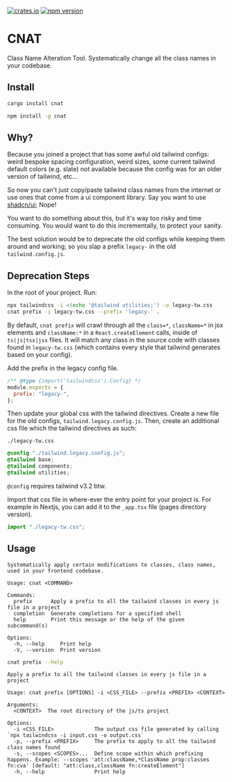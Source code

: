 [![crates.io](https://img.shields.io/crates/v/cnat.svg)](https://crates.io/crates/cnat)
[![npm version](https://img.shields.io/npm/v/cnat.svg)](https://www.npmjs.com/package/cnat)

# CNAT

Class Name Alteration Tool. Systematically change all the class names in your codebase.

## Install

```sh
cargo install cnat
```

```sh
npm install -g cnat
```

## Why?

Because you joined a project that has some awful old tailwind configs: weird bespoke spacing configuration,
weird sizes, some current tailwind default colors (e.g. slate) not available because the config was for an older version
of tailwind, etc...

So now you can't just copy/paste tailwind class names from the internet or use ones that come from a ui component library.
Say you want to use [shadcn/ui](https://ui.shadcn.com/); Nope!

You want to do something about this, but it's way too risky and time consuming. You would want to do this incrementally, to protect your
sanity.

The best solution would be to deprecate the old configs while keeping them around and working; so you slap a prefix `legacy-`
in the old `tailwind.config.js`.

## Deprecation Steps

In the root of your project. Run:

```sh
npx tailwindcss -i <(echo '@tailwind utilities;') -o legacy-tw.css
cnat prefix -i legacy-tw.css --prefix 'legacy-' .
```

By default, `cnat prefix` will crawl through all the `class=*`, `className=*` in jsx elements and `className:*` in a `React.createElement` calls, inside of `ts|js|tsx|jsx` files.
It will match any class in the source code with classes found in `legacy-tw.css` (which contains every style that tailwind generates based on your config).

Add the prefix in the legacy config file.

```js
/** @type {import('tailwindcss').Config} */
module.exports = {
  prefix: "legacy-",
};
```

Then update your global css with the tailwind directives. Create a new file for the old configs, `tailwind.legacy.config.js`.
Then, create an additional css file which the tailwind directives as such:

`./legacy-tw.css`

```css
@config "./tailwind.legacy.config.js";
@tailwind base;
@tailwind components;
@tailwind utilities;
```

`@config` requires tailwind v3.2 btw.

Import that css file in where-ever the entry point for your project is. For example in Nextjs, you can add it to the `_app.tsx` file (pages directory version).

```ts
import "./legacy-tw.css";
```

## Usage

```
Systematically apply certain modifications to classes, class names, used in your frontend codebase.

Usage: cnat <COMMAND>

Commands:
  prefix      Apply a prefix to all the tailwind classes in every js file in a project
  completion  Generate completions for a specified shell
  help        Print this message or the help of the given subcommand(s)

Options:
  -h, --help     Print help
  -V, --version  Print version
```

```sh
cnat prefix --help
```

```
Apply a prefix to all the tailwind classes in every js file in a project

Usage: cnat prefix [OPTIONS] -i <CSS_FILE> --prefix <PREFIX> <CONTEXT>

Arguments:
  <CONTEXT>  The root directory of the js/ts project

Options:
  -i <CSS_FILE>             The output css file generated by calling `npx tailwindcss -i input.css -o output.css`
  -p, --prefix <PREFIX>     The prefix to apply to all the tailwind class names found
  -s, --scopes <SCOPES>...  Define scope within which prefixing happens. Example: --scopes 'att:className,*ClassName prop:classes fn:cva' [default: "att:class,className fn:createElement"]
  -h, --help                Print help
```
